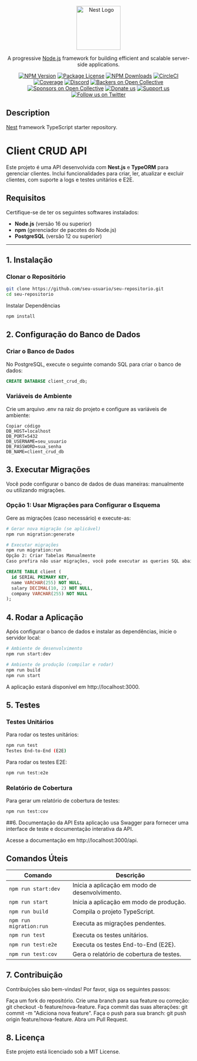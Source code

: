 <p align="center">
  <a href="http://nestjs.com/" target="blank"><img src="https://nestjs.com/img/logo-small.svg" width="120" alt="Nest Logo" /></a>
</p>
 
[circleci-image]: https://img.shields.io/circleci/build/github/nestjs/nest/master?token=abc123def456
[circleci-url]: https://circleci.com/gh/nestjs/nest

  <p align="center">A progressive <a href="http://nodejs.org" target="_blank">Node.js</a> framework for building efficient and scalable server-side applications.</p>
    <p align="center">
<a href="https://www.npmjs.com/~nestjscore" target="_blank"><img src="https://img.shields.io/npm/v/@nestjs/core.svg" alt="NPM Version" /></a>
<a href="https://www.npmjs.com/~nestjscore" target="_blank"><img src="https://img.shields.io/npm/l/@nestjs/core.svg" alt="Package License" /></a>
<a href="https://www.npmjs.com/~nestjscore" target="_blank"><img src="https://img.shields.io/npm/dm/@nestjs/common.svg" alt="NPM Downloads" /></a>
<a href="https://circleci.com/gh/nestjs/nest" target="_blank"><img src="https://img.shields.io/circleci/build/github/nestjs/nest/master" alt="CircleCI" /></a>
<a href="https://coveralls.io/github/nestjs/nest?branch=master" target="_blank"><img src="https://coveralls.io/repos/github/nestjs/nest/badge.svg?branch=master#9" alt="Coverage" /></a>
<a href="https://discord.gg/G7Qnnhy" target="_blank"><img src="https://img.shields.io/badge/discord-online-brightgreen.svg" alt="Discord"/></a>
<a href="https://opencollective.com/nest#backer" target="_blank"><img src="https://opencollective.com/nest/backers/badge.svg" alt="Backers on Open Collective" /></a>
<a href="https://opencollective.com/nest#sponsor" target="_blank"><img src="https://opencollective.com/nest/sponsors/badge.svg" alt="Sponsors on Open Collective" /></a>
  <a href="https://paypal.me/kamilmysliwiec" target="_blank"><img src="https://img.shields.io/badge/Donate-PayPal-ff3f59.svg" alt="Donate us"/></a>
    <a href="https://opencollective.com/nest#sponsor"  target="_blank"><img src="https://img.shields.io/badge/Support%20us-Open%20Collective-41B883.svg" alt="Support us"></a>
  <a href="https://twitter.com/nestframework" target="_blank"><img src="https://img.shields.io/twitter/follow/nestframework.svg?style=social&label=Follow" alt="Follow us on Twitter"></a>
</p>
  <!--[![Backers on Open Collective](https://opencollective.com/nest/backers/badge.svg)](https://opencollective.com/nest#backer)
  [![Sponsors on Open Collective](https://opencollective.com/nest/sponsors/badge.svg)](https://opencollective.com/nest#sponsor)-->

## Description

[Nest](https://github.com/nestjs/nest) framework TypeScript starter repository.

# Client CRUD API

Este projeto é uma API desenvolvida com **Nest.js** e **TypeORM** para gerenciar clientes. Inclui funcionalidades para criar, ler, atualizar e excluir clientes, com suporte a logs e testes unitários e E2E.

## Requisitos

Certifique-se de ter os seguintes softwares instalados:

- **Node.js** (versão 16 ou superior)
- **npm** (gerenciador de pacotes do Node.js)
- **PostgreSQL** (versão 12 ou superior)

---

## 1. Instalação

### Clonar o Repositório

```bash
git clone https://github.com/seu-usuario/seu-repositorio.git
cd seu-repositorio
```
Instalar Dependências

```bash
npm install
```
## 2. Configuração do Banco de Dados

### Criar o Banco de Dados
No PostgreSQL, execute o seguinte comando SQL para criar o banco de dados:

```sql
CREATE DATABASE client_crud_db;
```

### Variáveis de Ambiente
Crie um arquivo .env na raiz do projeto e configure as variáveis de ambiente:

```env
Copiar código
DB_HOST=localhost
DB_PORT=5432
DB_USERNAME=seu_usuario
DB_PASSWORD=sua_senha
DB_NAME=client_crud_db
```

## 3. Executar Migrações
Você pode configurar o banco de dados de duas maneiras: manualmente ou utilizando migrações.

### Opção 1: Usar Migrações para Configurar o Esquema
Gere as migrações (caso necessário) e execute-as:

```bash
# Gerar nova migração (se aplicável)
npm run migration:generate

# Executar migrações
npm run migration:run
Opção 2: Criar Tabelas Manualmente
Caso prefira não usar migrações, você pode executar as queries SQL abaixo para criar a tabela:
```

```sql
CREATE TABLE client (
  id SERIAL PRIMARY KEY,
  name VARCHAR(255) NOT NULL,
  salary DECIMAL(10, 2) NOT NULL,
  company VARCHAR(255) NOT NULL
);
```

## 4. Rodar a Aplicação
Após configurar o banco de dados e instalar as dependências, inicie o servidor local:

```bash
# Ambiente de desenvolvimento
npm run start:dev

# Ambiente de produção (compilar e rodar)
npm run build
npm run start
```
A aplicação estará disponível em http://localhost:3000.

## 5. Testes
### Testes Unitários
Para rodar os testes unitários:

```bash
npm run test
Testes End-to-End (E2E)
```

Para rodar os testes E2E:

```bash
npm run test:e2e
```

### Relatório de Cobertura
Para gerar um relatório de cobertura de testes:

```bash
npm run test:cov
```

##6. Documentação da API
Esta aplicação usa Swagger para fornecer uma interface de teste e documentação interativa da API.

Acesse a documentação em http://localhost:3000/api.

## Comandos Úteis

| Comando                    | Descrição                                       |
|----------------------------|-------------------------------------------------|
| `npm run start:dev`        | Inicia a aplicação em modo de desenvolvimento. |
| `npm run start`            | Inicia a aplicação em modo de produção.         |
| `npm run build`            | Compila o projeto TypeScript.                  |
| `npm run migration:run`    | Executa as migrações pendentes.                |
| `npm run test`             | Executa os testes unitários.                   |
| `npm run test:e2e`         | Executa os testes End-to-End (E2E).            |
| `npm run test:cov`         | Gera o relatório de cobertura de testes.       |

## 7. Contribuição
Contribuições são bem-vindas! Por favor, siga os seguintes passos:

Faça um fork do repositório.
Crie uma branch para sua feature ou correção: git checkout -b feature/nova-feature.
Faça commit das suas alterações: git commit -m "Adiciona nova feature".
Faça o push para sua branch: git push origin feature/nova-feature.
Abra um Pull Request.

## 8. Licença
Este projeto está licenciado sob a MIT License.

